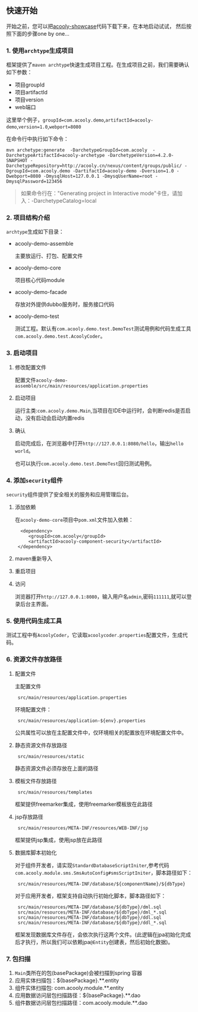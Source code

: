 ## 快速开始

开始之前，您可以把[acooly-showcase](http://gitlab.yiji/fintech/acooly-showcase)代码下载下来，在本地启动试试，
然后按照下面的步骤one by one...


### 1. 使用`archtype`生成项目

框架提供了`maven archtype`快速生成项目工程。在生成项目之前，我们需要确认如下参数：

* 项目groupId
* 项目artifactId
* 项目version
* web端口

这里举个例子，`groupId=com.acooly.demo`,`artifactId=acooly-demo`,`version=1.0`,`webport=8080`

在命令行中执行如下命令：

 	mvn archetype:generate  -DarchetypeGroupId=com.acooly  -DarchetypeArtifactId=acooly-archetype -DarchetypeVersion=4.2.0-SNAPSHOT -DarchetypeRepository=http://acooly.cn/nexus/content/groups/public/ -DgroupId=com.acooly.demo -DartifactId=acooly-demo -Dversion=1.0 -Dwebport=8080 -DmysqlHost=127.0.0.1 -DmysqUserName=root -DmysqlPassword=123456
 	
> 如果命令行在："Generating project in Interactive mode"卡住，请加入：-DarchetypeCatalog=local

 	
### 2. 项目结构介绍

`archtype`生成如下目录：

* acooly-demo-assemble

	主要放运行、打包、配置文件
	
* acooly-demo-core

	项目核心代码module
	
* acooly-demo-facade

	存放对外提供dubbo服务时，服务接口代码

* acooly-demo-test

	测试工程。默认有`com.acooly.demo.test.DemoTest`测试用例和代码生成工具`com.acooly.demo.test.AcoolyCoder`。
	
### 3. 启动项目

1. 修改配置文件

	配置文件`acooly-demo-assemble/src/main/resources/application.properties`
	
2. 启动项目

	运行主类:`com.acooly.demo.Main`,当项目在IDE中运行时，会判断redis是否启动，没有启动会启动内置redis
	
3. 确认
	
	启动完成后，在浏览器中打开`http://127.0.0.1:8080/hello`，输出`hello world`。
	
	也可以执行`com.acooly.demo.test.DemoTest`回归测试用例。
	
### 4. 添加`security`组件

`security`组件提供了安全相关的服务和应用管理后台。

1. 添加依赖

	在`acooly-demo-core`项目中`pom.xml`文件加入依赖：
	
		 <dependency>
            <groupId>com.acooly</groupId>
            <artifactId>acooly-component-security</artifactId>
        </dependency>
        
2. maven重新导入
3. 重启项目
4. 访问

	浏览器打开`http://127.0.0.1:8080`，输入用户名`admin`,密码`111111`,就可以登录后台主界面。
	
### 5. 使用代码生成工具
		
测试工程中有`AcoolyCoder`，它读取`acoolycoder.properties`配置文件，生成代码。

### 6. 资源文件存放路径

1. 配置文件

    主配置文件

        src/main/resources/application.properties


    环境配置文件：

        src/main/resources/application-${env}.properties

    公共属性可以放在主配置文件中，仅环境相关的配置放在环境配置文件中。

2. 静态资源文件存放路径

        src/main/resources/static

    静态资源文件必须存放在上面的路径

3. 模板文件存放路径

        src/main/resources/templates

    框架提供freemarker集成，使用freemarker模板放在此路径

4. jsp存放路径

        src/main/resources/META-INF/resources/WEB-INF/jsp

   框架提供jsp集成，使用jsp放在此路径

5. 数据库脚本初始化

    对于组件开发者，请实现`StandardDatabaseScriptIniter`,参考代码`com.acooly.module.sms.SmsAutoConfig#smsScriptIniter`，脚本路径如下：

        src/main/resources/META-INF/database/${componentName}/${dbType}

    对于应用开发者，框架支持自动执行初始化脚本，脚本路径如下：

        src/main/resources/META-INF/database/${dbType}/dml.sql
        src/main/resources/META-INF/database/${dbType}/dml_*.sql
        src/main/resources/META-INF/database/${dbType}/ddl.sql
        src/main/resources/META-INF/database/${dbType}/ddl_*.sql



    框架发现数据库文件存在，会依次执行这两个文件。(此逻辑在jpa初始化完成后才执行，所以我们可以依赖jpa`@Entity`创建表，然后初始化数据)。

### 7. 包扫描

1. `Main`类所在的包(basePackage)会被扫描到spring 容器
2. 应用实体扫描包：${basePackage}.**.entity
3. 组件实体扫描包: com.acooly.module.**.entity
4. 应用数据访问层包扫描路径：${basePackage}.**.dao
5. 组件数据访问层包扫描路径：com.acooly.module.**.dao
